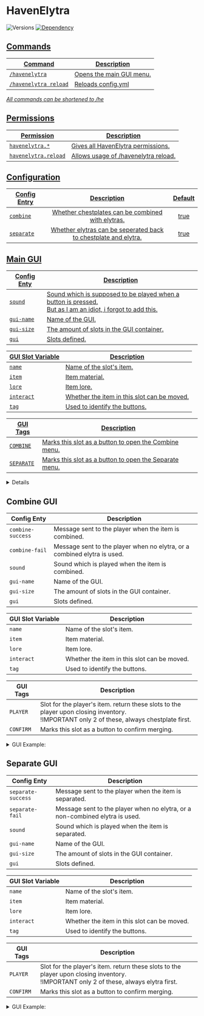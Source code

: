 # HavenElytra
![Versions](https://img.shields.io/badge/Versions-1.18%20--%201.19%2B-brightgreen?style=flat)
<a href="https://github.com/Valorless/ValorlessUtils" rel="nofollow"><img src="https://img.shields.io/badge/Requires-ValorlessUtils-red?style=flat" alt="Dependency" style="max-width: 100%;"/>
<br>

## Commands
| Command | Description |
| --- | --- |
| `/havenelytra` | Opens the main GUI menu. |
| `/havenelytra reload` | Reloads config.yml |

*All commands can be shortened to /he*
  
## Permissions
| Permission | Description |
| --- | --- |
| `havenelytra.*` | Gives all HavenElytra permissions. |
| `havenelytra.reload` | Allows usage of /havenelytra reload. |

## Configuration
| Config Entry | Description | Default | 
| --- | :---: | :---: |
| `combine` | Whether chestplates can be combined with elytras. | true |
| `separate` | Whether elytras can be seperated back to chestplate and elytra. | true |

## Main GUI

| Config Enty | Description |
| --- | --- |
| `sound` | Sound which is supposed to be played when a button is pressed.<br>But as I am an idiot, i forgot to add this. |
| `gui-name` | Name of the GUI. |
| `gui-size` | The amount of slots in the GUI container. |
| `gui` | Slots defined. |

| GUI Slot Variable | Description |
| --- | --- |
| `name` | Name of the slot's item. |
| `item` | Item material. |
| `lore` | Item lore. |
| `interact` | Whether the item in this slot can be moved. |
| `tag` | Used to identify the buttons. |

| GUI Tags | Description |
| --- | --- |
| `COMBINE` | Marks this slot as a button to open the Combine menu. |
| `SEPARATE` | Marks this slot as a button to open the Separate menu. |

<details>
  <summary>GUI Example:</summary>

```yaml
main-gui:
  '12':
    name: §dCombine
    item: ANVIL
    lore:
      - '§fLeft-Click to open the combination menu.'
    interact: false
    tag: COMBINE
  '14':
    name: §bSeparate
    item: GRINDSTONE
    lore:
      - '§fLeft-Click to open the separation menu.'
    interact: false
    tag: SEPARATE

```
You can copy and use this as default.<br>
The reason this is not default, is that if you don't define the ones default in the config file (I removed them all to avoid this),
then any undefined slots would default to the plugin's internal default config.
</details>

## Combine GUI

| Config Enty | Description |
| --- | --- |
| `combine-success` | Message sent to the player when the item is combined. |
| `combine-fail` | Message sent to the player when no elytra, or a combined elytra is used. |
| `sound` | Sound which is played when the item is combined. |
| `gui-name` | Name of the GUI. |
| `gui-size` | The amount of slots in the GUI container. |
| `gui` | Slots defined. |

| GUI Slot Variable | Description |
| --- | --- |
| `name` | Name of the slot's item. |
| `item` | Item material. |
| `lore` | Item lore. |
| `interact` | Whether the item in this slot can be moved. |
| `tag` | Used to identify the buttons. |

| GUI Tags | Description |
| --- | --- |
| `PLAYER` | Slot for the player's item. return these slots to the player upon closing inventory.<br>!IMPORTANT only 2 of these, always chestplate first. |
| `CONFIRM` | Marks this slot as a button to confirm merging. |

<details>
  <summary>GUI Example:</summary>

```yaml
combine-gui:
  '12':
    name: §e§lInfo
    item: IRON_CHESTPLATE
    lore:
      - '§fPlace your chestplate in the'
      - '§fempty slot underneath.'
    interact: false
    tag: ''
  '14':
    name: §e§lInfo
    item: ELYTRA
    lore:
      - '§fPlace the elytra you wish'
      - '§fto merge with.'
    interact: false
    tag: ''
  '21':
    name: Slot 1
    item: AIR
    lore:
      - ''
    interact: true
    tag: PLAYER
  '23':
    name: Slot 2
    item: AIR
    lore:
      - ''
    interact: true
    tag: PLAYER
  '31':
    name: §a§lMerge
    item: LIME_STAINED_GLASS_PANE
    lore:
      - '§fClick here to'
      - '§fcombine the items.'
    interact: false
    tag: CONFIRM

```
You can copy and use this as default.<br>
The reason this is not default, is that if you don't define the ones default in the config file (I removed them all to avoid this),
then any undefined slots would default to the plugin's internal default config.
</details>

## Separate GUI

| Config Enty | Description |
| --- | --- |
| `separate-success` | Message sent to the player when the item is separated. |
| `separate-fail` | Message sent to the player when no elytra, or a non-combined elytra is used. |
| `sound` | Sound which is played when the item is separated. |
| `gui-name` | Name of the GUI. |
| `gui-size` | The amount of slots in the GUI container. |
| `gui` | Slots defined. |

| GUI Slot Variable | Description |
| --- | --- |
| `name` | Name of the slot's item. |
| `item` | Item material. |
| `lore` | Item lore. |
| `interact` | Whether the item in this slot can be moved. |
| `tag` | Used to identify the buttons. |

| GUI Tags | Description |
| --- | --- |
| `PLAYER` | Slot for the player's item. return these slots to the player upon closing inventory.<br>!IMPORTANT only 2 of these, always elytra first. |
| `CONFIRM` | Marks this slot as a button to confirm merging. |

<details>
  <summary>GUI Example:</summary>

```yaml
separate-gui:
  '12':
    name: §e§lInfo
    item: ELYTRA
    lore:
      - '§fPlace your elytra in the'
      - '§fempty slot to the right.'
    interact: false
    tag: ''
  '13':
    name: Slot 1
    item: AIR
    lore:
      - ''
    interact: true
    tag: PLAYER
  '22':
    name: §c§lSeperate
    item: RED_STAINED_GLASS_PANE
    lore:
      - '§fClick here to'
      - '§fseperate the items.'
    interact: false
    tag: CONFIRM
  '31':
    name: Slot 2
    item: AIR
    lore:
      - ''
    interact: true
    tag: PLAYER

```
You can copy and use this as default.<br>
The reason this is not default, is that if you don't define the ones default in the config file (I removed them all to avoid this),
then any undefined slots would default to the plugin's internal default config.
</details>
